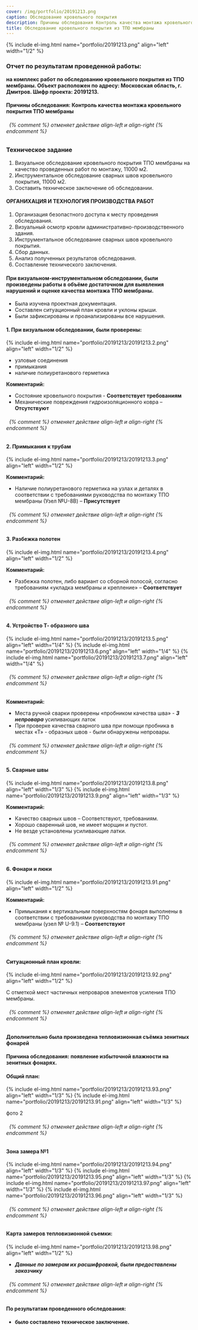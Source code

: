 ```yaml
---
cover: /img/portfolio/20191213.png
caption: Обследование кровельного покрытия
description: Причины обследования Контроль качества монтажа кровельного покрытия ТПО мембраны
title: Обследование кровельного покрытия из ТПО мембраны
---
```


{% include el-img.html name="portfolio/20191213.png" align="left" width="1/2" %}
 
### **Отчет по результатам проведенной работы:**
**на комплекс работ по обследованию кровельного покрытия из ТПО мембраны.
 Объект расположен по адресу: Московская область, г. Дмитров.
Шифр проекта: 20191213.**	

#### **Причины обследования: Контроль качества монтажа кровельного покрытия ТПО мембраны**
###### &nbsp; {% comment %} отменяет действие align-left и align-right {% endcomment %}



### **Техническое задание**
1.	Визуальное обследование кровельного покрытия ТПО мембраны на качество проведенных работ по  монтажу, 11000 м2.
2.	Инструментальное обследование сварных швов кровельного покрытия, 11000 м2.
3.	Составить техническое заключение об обследовании.

#### **ОРГАНИХАЦИЯ И ТЕХНОЛОГИЯ ПРОИЗВОДСТВА РАБОТ**
1.	Организация безопастного доступа к месту проведения обследования.
2.	Визуальный осмотр кровли административно-производственного здания. 
3.	Инструментальное обследование сварных швов кровельного покрытия.
4.	Сбор данных.
5.	Анализ полученных результатов обследования.
6.	Составление технического заключения.

#### **При визуальном-инструментальном обследовании, были произведены работы в объёме достаточном для выявления нарушений и оценке качества монтажа ТПО мембраны.**
- Была изучена проектная документация.
- Составлен ситуационный план кровли и уклоны крыши.
- Были зафиксированы и проанализированы все нарушения.


#### **1. При визуальном обследовании, были проверены:**
{% include el-img.html name="portfolio/20191213/20191213.2.png" align="left" width="1/2" %}
- узловые соединения
- примыкания
- наличие полиуретанового герметика   
  
**Комментарий:** 
- Состояние кровельного покрытия - **Соответствует требованиям**
- Механические повреждения гидроизоляционного ковра – **Отсутствуют**
###### &nbsp; {% comment %} отменяет действие align-left и align-right {% endcomment %}

#### **2. Примыкания к трубам**
{% include el-img.html name="portfolio/20191213/20191213.3.png" align="left" width="1/2" %}

 
**Комментарий:** 
- Наличие полиуретанового герметика на узлах и деталях в соответствии с требованиями руководства по монтажу ТПО мембраны (Узел №U-8B)  – **Присутствует**
###### &nbsp; {% comment %} отменяет действие align-left и align-right {% endcomment %}

#### **3. Разбежка полотен**
{% include el-img.html name="portfolio/20191213/20191213.4.png" align="left" width="1/2" %}

   
**Комментарий:** 
- Разбежка полотен, либо вариант со сборной полосой, согласно требованиям «укладка мембраны и крепление» – **Соответствует**
###### &nbsp; {% comment %} отменяет действие align-left и align-right {% endcomment %}

#### **4. Устройство Т- образного шва**
{% include el-img.html name="portfolio/20191213/20191213.5.png" align="left" width="1/4" %}
{% include el-img.html name="portfolio/20191213/20191213.6.png" align="left" width="1/4" %}
{% include el-img.html name="portfolio/20191213/20191213.7.png" align="left" width="1/4" %}


     
###### &nbsp; {% comment %} отменяет действие align-left и align-right {% endcomment %}
**Комментарий:** 
- Места ручной сварки проверены «пробником качества шва» - ***3 непровара*** усиливающих латок
- При проверке качества сварного шва при помощи пробника в местах «Т» - образных швов - были обнаружены непровары.
###### &nbsp; {% comment %} отменяет действие align-left и align-right {% endcomment %}

#### **5. Сварные швы**
{% include el-img.html name="portfolio/20191213/20191213.8.png" align="left" width="1/3" %}
{% include el-img.html name="portfolio/20191213/20191213.9.png" align="left" width="1/3" %}

 
**Комментарий:** 
- Качество сварных швов – Соответствуют, требованиям.
- Хорошо сваренный шов, не имеет морщин и пустот.
- Не везде установлены усиливающие латки.
###### &nbsp; {% comment %} отменяет действие align-left и align-right {% endcomment %}

#### **6. Фонари и люки**
{% include el-img.html name="portfolio/20191213/20191213.91.png" align="left" width="1/2" %}

 
**Комментарий:** 
- Примыкания к вертикальным поверхностям фонаря выполнены в соответствии с требованиями руководства по монтажу ТПО мембраны (узел № U-9.1) – **Соответствуют**
###### &nbsp; {% comment %} отменяет действие align-left и align-right {% endcomment %}

#### **Ситуационный план кровли:**
{% include el-img.html name="portfolio/20191213/20191213.92.png" align="left" width="1/2" %}

 
С отметкой мест частичных непроваров элементов усиления ТПО мембраны.
###### &nbsp; {% comment %} отменяет действие align-left и align-right {% endcomment %}

#### **Дополнительно была произведена тепловизионная съёмка зенитных фонарей**
#### Причина обследования: появление избыточной влажности на зенитных фонарях.
#### **Общий план:**
{% include el-img.html name="portfolio/20191213/20191213.93.png" align="left" width="1/3" %}
{% include el-img.html name="portfolio/20191213/20191213.91.png" align="left" width="1/3" %}

  фото 2
###### &nbsp; {% comment %} отменяет действие align-left и align-right {% endcomment %}

#### **Зона замера №1**
{% include el-img.html name="portfolio/20191213/20191213.94.png" align="left" width="1/3" %}
{% include el-img.html name="portfolio/20191213/20191213.95.png" align="left" width="1/3" %}
{% include el-img.html name="portfolio/20191213/20191213.97.png" align="left" width="1/3" %}
{% include el-img.html name="portfolio/20191213/20191213.96.png" align="left" width="1/3" %}

   
   
###### &nbsp; {% comment %} отменяет действие align-left и align-right {% endcomment %}

#### **Карта замеров тепловизионной съемки:**
{% include el-img.html name="portfolio/20191213/20191213.98.png" align="left" width="1/2" %}

 

- ***Данные по замерам их расшифровкой, были предоставлены заказчику***
###### &nbsp; {% comment %} отменяет действие align-left и align-right {% endcomment %}

#### **По результатам проведенного обследования:**
- **было составлено техническое заключение.** 

